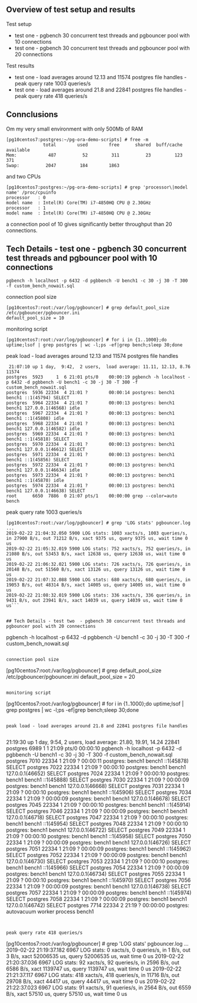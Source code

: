 ## Overview of test setup and results

Test setup
* test one  - pgbench 30 concurrent test threads and pgbouncer pool with 10 connections 
* test one  - pgbench 30 concurrent test threads and pgbouncer pool with 20 connections

Test results
* test one  - load averages around 12.13 and 11574 postgres file handles - peak query rate 1003 queries/s
* test one  - load averages around 21.8 and 22841 postgres file handles - peak query rate 418 queries/s

## Connclusions 

Om my very small environment with only 500Mb of RAM 

```
[pg10centos7:postgres:~/pg-ora-demo-scripts] # free -m
              total        used        free      shared  buff/cache   available
Mem:            487          52         311          23         123         371
Swap:          2047         184        1863
```

and two CPUs

```
[pg10centos7:postgres:~/pg-ora-demo-scripts] # grep 'processor\|model name' /proc/cpuinfo
processor	: 0
model name	: Intel(R) Core(TM) i7-4850HQ CPU @ 2.30GHz
processor	: 1
model name	: Intel(R) Core(TM) i7-4850HQ CPU @ 2.30GHz
```

a connection pool of 10 gives significantly better throughput than 20 connections.    


## Tech Details - test one  - pgbench 30 concurrent test threads and pgbouncer pool with 10 connections 
```
pgbench -h localhost -p 6432 -d pgbbench -U bench1 -c 30 -j 30 -T 300 -f custom_bench_nowait.sql
```

connection pool size
```
[pg10centos7:root:/var/log/pgbouncer] # grep default_pool_size /etc/pgbouncer/pgbouncer.ini
default_pool_size = 10
```

monitoring script

```
[pg10centos7:root:/var/log/pgbouncer] # for i in {1..1000};do uptime;lsof | grep postgres | wc -l;ps -ef|grep bench;sleep 30;done
```

peak load - load averages around 12.13 and 11574 postgres file handles


```
 21:07:10 up 1 day,  9:42,  2 users,  load average: 11.11, 12.13, 8.76
11574
postgres  5923     1  6 21:01 pts/0    00:00:19 pgbench -h localhost -p 6432 -d pgbbench -U bench1 -c 30 -j 30 -T 300 -f custom_bench_nowait.sql
postgres  5936 22334  4 21:01 ?        00:00:14 postgres: bench1 bench1 ::1(45794) SELECT
postgres  5964 22334  4 21:01 ?        00:00:13 postgres: bench1 bench1 127.0.0.1(46568) idle
postgres  5967 22334  4 21:01 ?        00:00:13 postgres: bench1 bench1 ::1(45808) idle
postgres  5968 22334  4 21:01 ?        00:00:13 postgres: bench1 bench1 127.0.0.1(46582) idle
postgres  5969 22334  4 21:01 ?        00:00:13 postgres: bench1 bench1 ::1(45818) SELECT
postgres  5970 22334  4 21:01 ?        00:00:13 postgres: bench1 bench1 127.0.0.1(46612) SELECT
postgres  5971 22334  4 21:01 ?        00:00:13 postgres: bench1 bench1 ::1(45856) SELECT
postgres  5972 22334  4 21:01 ?        00:00:13 postgres: bench1 bench1 127.0.0.1(46634) idle
postgres  5973 22334  4 21:01 ?        00:00:13 postgres: bench1 bench1 ::1(45870) idle
postgres  5974 22334  4 21:01 ?        00:00:13 postgres: bench1 bench1 127.0.0.1(46638) SELECT
root      6650  7886  0 21:07 pts/1    00:00:00 grep --color=auto bench
```

peak query rate 1003 queries/s

```
[pg10centos7:root:/var/log/pgbouncer] # grep 'LOG stats' pgbouncer.log
...
2019-02-22 21:04:32.050 5900 LOG stats: 1003 xacts/s, 1003 queries/s, in 27900 B/s, out 71212 B/s, xact 9375 us, query 9375 us, wait time 0 us
2019-02-22 21:05:32.019 5900 LOG stats: 752 xacts/s, 752 queries/s, in 21080 B/s, out 53453 B/s, xact 12638 us, query 12638 us, wait time 0 us
2019-02-22 21:06:32.021 5900 LOG stats: 726 xacts/s, 726 queries/s, in 20148 B/s, out 51560 B/s, xact 13126 us, query 13126 us, wait time 0 us
2019-02-22 21:07:32.088 5900 LOG stats: 680 xacts/s, 680 queries/s, in 19053 B/s, out 48314 B/s, xact 14005 us, query 14005 us, wait time 0 us
2019-02-22 21:08:32.019 5900 LOG stats: 336 xacts/s, 336 queries/s, in 9431 B/s, out 23941 B/s, xact 14039 us, query 14039 us, wait time 0 us```


## Tech Details - test two  - pgbench 30 concurrent test threads and pgbouncer pool with 20 connections 
```
pgbench -h localhost -p 6432 -d pgbbench -U bench1 -c 30 -j 30 -T 300 -f custom_bench_nowait.sql
```

connection pool size
```
[pg10centos7:root:/var/log/pgbouncer] # grep default_pool_size /etc/pgbouncer/pgbouncer.ini
default_pool_size = 20
```

monitoring script

```
[pg10centos7:root:/var/log/pgbouncer] # for i in {1..1000};do uptime;lsof | grep postgres | wc -l;ps -ef|grep bench;sleep 30;done
```

peak load - load averages around 21.8 and 22841 postgres file handles


```
 21:19:30 up 1 day,  9:54,  2 users,  load average: 21.80, 19.91, 14.24
22841
postgres  6989     1  1 21:09 pts/0    00:00:10 pgbench -h localhost -p 6432 -d pgbbench -U bench1 -c 30 -j 30 -T 300 -f custom_bench_nowait.sql
postgres  7010 22334  1 21:09 ?        00:00:11 postgres: bench1 bench1 ::1(45878) SELECT
postgres  7022 22334  1 21:09 ?        00:00:10 postgres: bench1 bench1 127.0.0.1(46652) SELECT
postgres  7024 22334  1 21:09 ?        00:00:10 postgres: bench1 bench1 ::1(45888) SELECT
postgres  7030 22334  1 21:09 ?        00:00:09 postgres: bench1 bench1 127.0.0.1(46668) SELECT
postgres  7031 22334  1 21:09 ?        00:00:10 postgres: bench1 bench1 ::1(45906) SELECT
postgres  7034 22334  1 21:09 ?        00:00:09 postgres: bench1 bench1 127.0.0.1(46678) SELECT
postgres  7045 22334  1 21:09 ?        00:00:10 postgres: bench1 bench1 ::1(45914) SELECT
postgres  7046 22334  1 21:09 ?        00:00:09 postgres: bench1 bench1 127.0.0.1(46718) SELECT
postgres  7047 22334  1 21:09 ?        00:00:10 postgres: bench1 bench1 ::1(45954) SELECT
postgres  7048 22334  1 21:09 ?        00:00:10 postgres: bench1 bench1 127.0.0.1(46722) SELECT
postgres  7049 22334  1 21:09 ?        00:00:10 postgres: bench1 bench1 ::1(45958) SELECT
postgres  7050 22334  1 21:09 ?        00:00:09 postgres: bench1 bench1 127.0.0.1(46726) SELECT
postgres  7051 22334  1 21:09 ?        00:00:09 postgres: bench1 bench1 ::1(45962) SELECT
postgres  7052 22334  1 21:09 ?        00:00:09 postgres: bench1 bench1 127.0.0.1(46730) SELECT
postgres  7053 22334  1 21:09 ?        00:00:10 postgres: bench1 bench1 ::1(45966) SELECT
postgres  7054 22334  1 21:09 ?        00:00:09 postgres: bench1 bench1 127.0.0.1(46734) SELECT
postgres  7055 22334  1 21:09 ?        00:00:10 postgres: bench1 bench1 ::1(45970) SELECT
postgres  7056 22334  1 21:09 ?        00:00:09 postgres: bench1 bench1 127.0.0.1(46738) SELECT
postgres  7057 22334  1 21:09 ?        00:00:09 postgres: bench1 bench1 ::1(45974) SELECT
postgres  7058 22334  1 21:09 ?        00:00:09 postgres: bench1 bench1 127.0.0.1(46742) SELECT
postgres  7714 22334  2 21:19 ?        00:00:00 postgres: autovacuum worker process   bench1
```


peak query rate 418 queries/s

```
[pg10centos7:root:/var/log/pgbouncer] # grep 'LOG stats' pgbouncer.log
...
2019-02-22 21:19:37.182 6967 LOG stats: 0 xacts/s, 0 queries/s, in 1 B/s, out 3 B/s, xact 52006535 us, query 52006535 us, wait time 0 us
2019-02-22 21:20:37.036 6967 LOG stats: 92 xacts/s, 92 queries/s, in 2596 B/s, out 6586 B/s, xact 1139747 us, query 1139747 us, wait time 0 us
2019-02-22 21:21:37.117 6967 LOG stats: 418 xacts/s, 418 queries/s, in 11716 B/s, out 29708 B/s, xact 44417 us, query 44417 us, wait time 0 us
2019-02-22 21:22:37.023 6967 LOG stats: 91 xacts/s, 91 queries/s, in 2564 B/s, out 6559 B/s, xact 57510 us, query 57510 us, wait time 0 us
```


